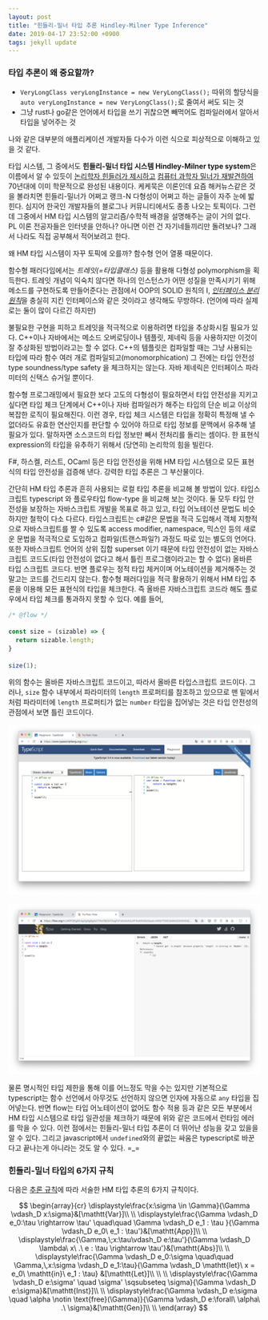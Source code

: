 ```yaml
---
layout: post
title: "힌들리-밀너 타입 추론 Hindley-Milner Type Inference"
date: 2019-04-17 23:52:00 +0900
tags: jekyll update
---
```


### 타입 추론이 왜 중요할까? 

* `VeryLongClass veryLongInstance = new VeryLongClass();` 따위의 할당식을 `auto veryLongInstance = new VeryLongClass();`로 줄여서 써도 되는 것 
* 그냥 rust나 go같은 언어에서 타입을 쓰기 귀찮으면 빼먹어도 컴파일러에서 알아서 타입을 넣어주는 것

나와 같은 대부분의 애플리케이션 개발자들 다수가 이런 식으로 피상적으로 이해하고 있을 것 같다.

타입 시스템, 그 중에서도 **힌들리-밀너 타입 시스템 Hindley-Milner type system**은 이름에서 알 수 있듯이 [논리학자 힌들러가 제시하고](https://www.semanticscholar.org/paper/THE-PRINCIPAL-TYPE-SCHEME-OF-AN-OBJECT-IN-LOGIC/fc64117e5d5ed5947a0c85c55597e4116d6e55c6) [컴퓨터 과학자 밀너가 재발견하여](https://www.sciencedirect.com/science/article/pii/0022000078900144) 70년대에 이미 학문적으로 완성된 내용이다. 케케묵은 이론인데  요즘 해커뉴스같은 것을 볼라치면 힌들리-밀너가 어쩌고 랭크-N 다형성이 어쩌고 하는 글들이 자주 눈에 밟힌다. 심지어 한국인 개발자들의 블로그나 커뮤니티에서도 종종 나오는 토픽이다. 그런데 그중에서 HM 타입 시스템의 알고리즘/수학적 배경을 설명해주는 글이 거의 없다. PL 이론 전공자들은 인터넷을 안하나? 아니면 이런 건 자기네들끼리만 돌려보나? 그래서 나라도 직접 공부해서 적어보려고 한다.

왜 HM 타입 시스템이 자꾸 토픽에 오를까? 함수형 언어 열풍 때문이다.

함수형 패러다임에서는 *트레잇(=타입클래스)* 등을 활용해 다형성 polymorphism을 획득한다. 트레잇 개념이 익숙치 않다면 하나의 인스턴스가 어떤 성질을 만족시키기 위해 메소드를 구현하도록 만들어준다는 관점에서 OOP의 SOLID 원칙의 I, [*인터페이스 분리 원칙*](https://ko.wikipedia.org/wiki/%EC%9D%B8%ED%84%B0%ED%8E%98%EC%9D%B4%EC%8A%A4_%EB%B6%84%EB%A6%AC_%EC%9B%90%EC%B9%99)을 충실히 지킨 인터페이스와 같은 것이라고 생각해도 무방하다. (언어에 따라 실제로는 둘이 많이 다르긴 하지만)

불필요한 구현을 피하고 트레잇을 적극적으로 이용하려면 타입을 추상화시킬 필요가 있다. C++이나 자바에서는 메소드 오버로딩이나 템플릿, 제네릭 등을 사용하지만 이것이 잘 추상화된 방법이라고는 할 수 없다. C++의 템플릿은 컴파일할 때는 그냥 사용되는 타입에 따라 함수 여러 개로 컴파일되고(monomorphication) 그 전에는 타입 안전성 type soundness/type safety 을 체크하지는 않는다. 자바 제네릭은 인터페이스 파라미터의 신택스 슈거일 뿐이다. 

함수형 프로그래밍에서 필요한 보다 고도의 다형성이 필요하면서 타입 안전성을 지키고 싶다면 타입 체크 단계에서 C++이나 자바 컴파일러가 해주는 타입의 단순 비교 이상의 복잡한 로직이 필요해진다. 이런 경우, 타입 체크 시스템은 타입을 정확히 특정해 낼 수 없더라도 유효한 연산인지를 판단할 수 있어야 하므로 타입 정보를 문맥에서 유추해 낼 필요가 있다. 말하자면 소스코드의 타입 정보만 빼서 전처리를 돌리는 셈이다. 한 표현식 expression의 타입을 유추하기 위해서 (당연히) 논리학의 힘을 빌린다.

F#, 하스켈, 러스트, OCaml 등은 타입 안전성을 위해 HM 타입 시스템으로 모든 표현식의 타입 안전성을 검증해 낸다. 강력한 타입 추론은 그 부산물이다.

간단히 HM 타입 추론과 흔히 사용되는 로컬 타입 추론을 비교해 볼 방법이 있다. 타입스크립트 typescript 와 플로우타입 flow-type 을 비교해 보는 것이다. 둘 모두 타입 안전성을 보장하는 자바스크립트 개발을 목표로 하고 있고, 타입 어노테이션 문법도 비슷하지만 철학이 다소 다르다. 타입스크립트는 c#같은 문법을 적극 도입해서 객체 지향적으로 자바스크립트를 짤 수 있도록 access modifier, namespace, 믹스인 등의 새로운 문법을 적극적으로 도입하고 컴파일(트랜스파일?) 과정도 따로 있는 별도의 언어다. 또한 자바스크립트 언어의 상위 집합 superset 이기 때문에 타입 안전성이 없는 자바스크립트 코드도(타입 안전성이 없다고 해서 틀린 프로그램이라고는 할 수 없다) 올바른 타입 스크립트 코드다. 반면 플로우는 정적 타입 체커이며 어노테이션을 제거해주는 것 말고는 코드를 건드리지 않는다. 함수형 패러다임을 적극 활용하기 위해서 HM 타입 추론을 이용해 모든 표현식의 타입을 체크한다. 즉 올바른 자바스크립트 코드라 해도 플로우에서 타입 체크를 통과하지 못할 수 있다. 예를 들어,

```typescript
/* @flow */

const size = (sizable) => {
  return sizable.length;
}

size(1);
```

위의 함수는 올바른 자바스크립트 코드이고, 따라서 올바른 타입스크립트 코드이다. 그러나, `size` 함수 내부에서 파라미터의 `length` 프로퍼티를 참조하고 있으므로 맨 밑에서처럼 파라미터에 `length` 프로퍼티가 없는 `number` 타입을 집어넣는 것은 타입 안전성의 관점에서 보면 틀린 코드이다.

![타입스크립트에서 에러 없이 컴파일되는 모습](/assets/2019-04-17-hindley-milner-type-inference/1.png)

![플로우에서는 타입 에러를 잡아낸다](/assets/2019-04-17-hindley-milner-type-inference/2.png)

물론 명시적인 타입 제한을 통해 이를 어느정도 막을 수는 있지만 기본적으로 typescript는 함수 선언에서 아무것도 선언하지 않으면 인자에 자동으로 `any` 타입을 집어넣는다. 반면 flow는 타입 어노테이션이 없어도 함수 적용 등과 같은 모든 부분에서 HM 타입 시스템으로 타입 일관성을 체크하기 때문에 위와 같은 코드에서 런타임 에러를 막을 수 있다. 이런 점에서는 힌들리-밀너 타입 추론이 더 뛰어난 성능을 갖고 있을을 알 수 있다. 그리고 javascript에서 `undefined`와의 끝없는 싸움은 typescript로 바꾼다고 끝나는게 아니라는 것도 알 수 있다. =_=

### 힌들리-밀너 타입의 6가지 규칙

다음은 [추론 규칙](https://en.wikipedia.org/wiki/Rule_of_inference#The_standard_form_of_rules_of_inference)에 따라 서술한 HM 타입 추론의 6가지 규칙이다.


$$
\begin{array}{cr}
 \displaystyle\frac{x:\sigma \in \Gamma}{\Gamma \vdash_D x:\sigma}&[\mathtt{Var}]\\ \\
 \displaystyle\frac{\Gamma \vdash_D e_0:\tau \rightarrow \tau' \quad\quad \Gamma \vdash_D e_1 : \tau }{\Gamma \vdash_D e_0\ e_1 : \tau'}&[\mathtt{App}]\\ \\
 \displaystyle\frac{\Gamma,\;x:\tau\vdash_D e:\tau'}{\Gamma \vdash_D \lambda\ x\ .\ e : \tau \rightarrow \tau'}&[\mathtt{Abs}]\\ \\
 \displaystyle\frac{\Gamma \vdash_D e_0:\sigma \quad\quad \Gamma,\,x:\sigma \vdash_D e_1:\tau}{\Gamma \vdash_D \mathtt{let}\ x = e_0\ \mathtt{in}\ e_1 : \tau} &[\mathtt{Let}]\\ \\ \\
 \displaystyle\frac{\Gamma \vdash_D e:\sigma' \quad \sigma' \sqsubseteq \sigma}{\Gamma \vdash_D e:\sigma}&[\mathtt{Inst}]\\ \\
 \displaystyle\frac{\Gamma \vdash_D e:\sigma \quad \alpha \notin \text{free}(\Gamma)}{\Gamma \vdash_D e:\forall\ \alpha\ .\ \sigma}&[\mathtt{Gen}]\\ \\
\end{array}
$$